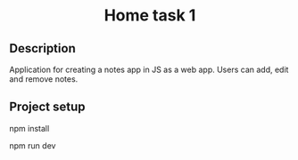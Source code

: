 <h1 style='text-align: center'>Home task 1</h1>

## Description

<p>Application for creating a notes app in JS as a web app. Users can add, edit and remove notes. </p>

## Project setup

<p>npm install</p>
<p>npm run dev</p>
